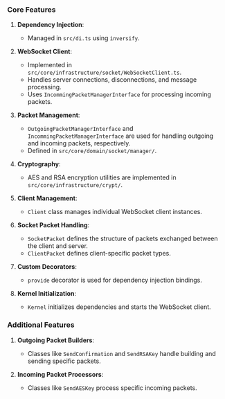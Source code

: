 ### Core Features
1. **Dependency Injection**:
   - Managed in `src/di.ts` using `inversify`.

2. **WebSocket Client**:
   - Implemented in `src/core/infrastructure/socket/WebSocketClient.ts`.
   - Handles server connections, disconnections, and message processing.
   - Uses `IncommingPacketManagerInterface` for processing incoming packets.

3. **Packet Management**:
   - `OutgoingPacketManagerInterface` and `IncommingPacketManagerInterface` are used for handling outgoing and incoming packets, respectively.
   - Defined in `src/core/domain/socket/manager/`.

4. **Cryptography**:
   - AES and RSA encryption utilities are implemented in `src/core/infrastructure/crypt/`.

5. **Client Management**:
   - `Client` class manages individual WebSocket client instances.

6. **Socket Packet Handling**:
   - `SocketPacket` defines the structure of packets exchanged between the client and server.
   - `ClientPacket` defines client-specific packet types.

7. **Custom Decorators**:
   - `provide` decorator is used for dependency injection bindings.

8. **Kernel Initialization**:
   - `Kernel` initializes dependencies and starts the WebSocket client.

### Additional Features
1. **Outgoing Packet Builders**:
   - Classes like `SendConfirmation` and `SendRSAKey` handle building and sending specific packets.

2. **Incoming Packet Processors**:
   - Classes like `SendAESKey` process specific incoming packets.

